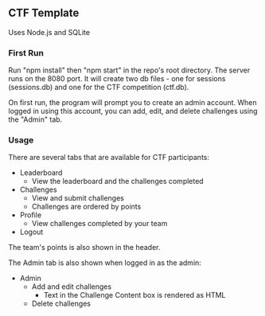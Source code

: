 ## CTF Template

Uses Node.js and SQLite

### First Run
Run "npm install" then "npm start" in the repo's root directory. The server runs on the 8080 port. It will create two db files - one for sessions (sessions.db) and one for the CTF competition (ctf.db).


On first run, the program will prompt you to create an admin account. When logged in using this account, you can add, edit, and delete challenges using the "Admin" tab.

### Usage
There are several tabs that are available for CTF participants:

- Leaderboard
  - View the leaderboard and the challenges completed
- Challenges
  - View and submit challenges
  - Challenges are ordered by points
- Profile
  - View challenges completed by your team
- Logout

The team's points is also shown in the header.

The Admin tab is also shown when logged in as the admin:

- Admin
  - Add and edit challenges
    - Text in the Challenge Content box is rendered as HTML
  - Delete challenges
